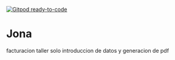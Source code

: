 [![Gitpod ready-to-code](https://img.shields.io/badge/Gitpod-ready--to--code-blue?logo=gitpod)](https://gitpod.io/#https://github.com/Naiceiry/Jona)

# Jona
facturacion taller
solo introduccion de datos y generacion de pdf  
